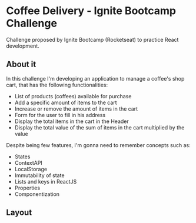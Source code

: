 # Coffee Delivery - Ignite Bootcamp Challenge
Challenge proposed by Ignite Bootcamp (Rocketseat) to practice React development.

## About it

In this challenge I'm developing an application to manage a coffee's shop cart, that has the following functionalities:
- List of products (coffees) available for purchase
- Add a specific amount of items to the cart
- Increase or remove the amount of items in the cart
- Form for the user to fill in his address
- Display the total items in the cart in the Header
- Display the total value of the sum of items in the cart multiplied by the value

Despite being few features, I'm gonna need to remember concepts such as:
- States
- ContextAPI
- LocalStorage
- Immutability of state
- Lists and keys in ReactJS
- Properties
- Componentization

## Layout
